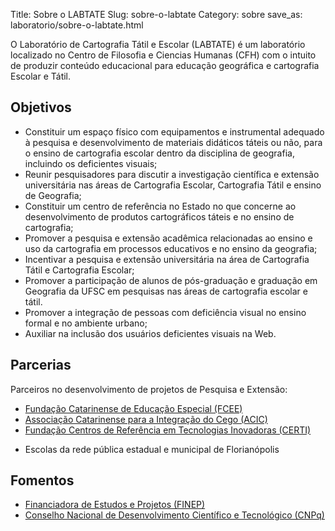 Title: Sobre o LABTATE
Slug: sobre-o-labtate
Category: sobre
save_as: laboratorio/sobre-o-labtate.html

O Laboratório de Cartografia Tátil e Escolar (LABTATE) é um laboratório localizado no Centro de Filosofia e Ciencias Humanas (CFH) com o intuito de produzir conteúdo educacional para educação geográfica e cartografia Escolar e Tátil.

Objetivos
-------------------
<ul>
    <li>Constituir um espaço físico com equipamentos e instrumental adequado à pesquisa e desenvolvimento de materiais didáticos táteis ou não, para o ensino de cartografia escolar dentro da disciplina de geografia, incluindo os deficientes visuais;</li>
    <li>Reunir pesquisadores para discutir  a investigação científica e extensão universitária nas áreas de Cartografia Escolar, Cartografia Tátil e ensino de Geografia;</li>
    <li>Constituir um centro de referência no Estado no que concerne ao desenvolvimento de produtos cartográficos táteis e no ensino de cartografia;</li>
    <li>Promover a pesquisa e extensão acadêmica relacionadas ao ensino e uso da cartografia em processos educativos e no ensino da geografia;</li>
    <li>Incentivar a pesquisa e extensão universitária na área de Cartografia Tátil e Cartografia Escolar;</li>
    <li>Promover a participação de alunos de pós-graduação e graduação em Geografia da UFSC em pesquisas nas áreas de cartografia escolar e tátil.</li>
    <li>Promover a integração de pessoas com deficiência visual no ensino formal e no ambiente urbano;</li>
    <li>Auxiliar na inclusão dos usuários deficientes visuais na Web.</li>
</ul>

Parcerias
-------------------
Parceiros no desenvolvimento de projetos de Pesquisa e Extensão:
<ul>
    <li><a href="http://www.fcee.sc.gov.br/">Fundação Catarinense de Educação Especial (FCEE)</a></li>
    <li><a href="https://acic.org.br/">Associação Catarinense para a Integração do Cego (ACIC)</a></li>
    <li><a href="https://www.certi.org.br/">Fundação Centros de Referência em Tecnologias Inovadoras (CERTI)</a></li>
    <li><p>Escolas da rede pública estadual e municipal de Florianópolis</li>
</ul>

Fomentos
-------------------
<ul>
    <li><a href="http://www.finep.gov.br/">Financiadora de Estudos e Projetos (FINEP)<a></li>
    <li><a href="http://www.cnpq.br/">Conselho Nacional de Desenvolvimento Científico e Tecnológico (CNPq)</a></li> 
</ul>
